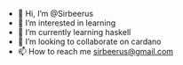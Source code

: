 - 👋 Hi, I’m @Sirbeerus
- 👀 I’m interested in learning
- 🌱 I’m currently learning haskell
- 💞️ I’m looking to collaborate on cardano
- 📫 How to reach me sirbeerus@gmail.com

<!---
Sirbeerus/Sirbeerus is a ✨ special ✨ repository because its `README.md` (this file) appears on your GitHub profile.
You can click the Preview link to take a look at your changes.
--->
